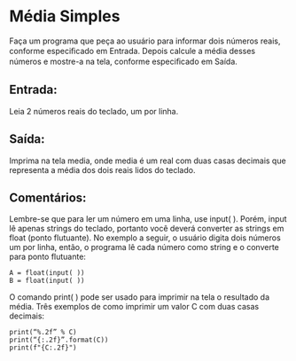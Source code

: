 # Média Simples

Faça um programa que peça ao usuário para informar dois números reais, conforme especiﬁcado em Entrada. Depois calcule a média desses números e mostre-a na tela, conforme especiﬁcado em Saída.

## Entrada:

Leia 2 números reais do teclado, um por linha.

## Saída:

Imprima na tela media, onde media é um real com duas casas decimais que representa a média dos dois reais lidos do teclado.

## Comentários:

Lembre-se que para ler um número em uma linha, use input( ). Porém, input lê apenas strings do teclado, portanto você deverá converter as strings em float (ponto flutuante). No exemplo a seguir, o usuário digita dois números um por linha, então, o programa lê cada número como string e o converte para ponto flutuante:

```
A = float(input( ))
B = float(input( ))
```

O comando print( ) pode ser usado para imprimir na tela o resultado da média. Três exemplos de como imprimir um valor C com duas casas decimais:

```
print(“%.2f” % C)
print(“{:.2f}”.format(C))
print(f"{C:.2f}")
```

